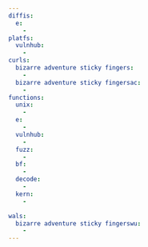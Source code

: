 ```yaml
---
diffis:
  e:
    -
platfs:
  vulnhub:
    -
curls:
  bizarre adventure sticky fingers:
    -
  bizarre adventure sticky fingersac:
    -
functions:
  unix:
    -
  e:
    -
  vulnhub:
    -
  fuzz:
    -
  bf:
    -
  decode:
    -
  kern:
    -

wals:
  bizarre adventure sticky fingerswu:
    -
---
```

